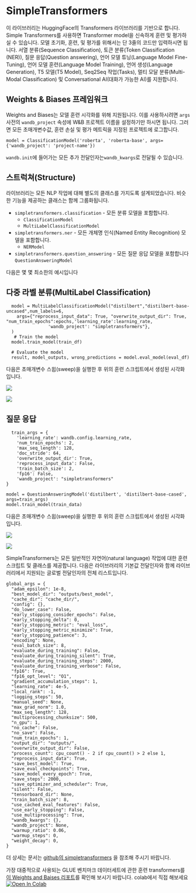 # SimpleTransformers

이 라이브러리는 HuggingFace의 Transformers 라이브러리를 기반으로 합니다. Simple Transformers를 사용하면 Transformer model을 신속하게 훈련 및 평가하실 수 있습니다. 모델 초기화, 훈련, 및 평가를 위해서는 단 3줄의 코드만 입력하시면 됩니다. 서열 분류\(Sequence Classification\), 토큰 분류\(Token Classification \(NER\)\), 질문 응답\(Question answering\), 언어 모델 튜닝\(Language Model Fine-Tuning\), 언어 모델 훈련\(Language Model Training\), 언어 생성\(Language Generation\), T5 모델\(T5 Model\), Seq2Seq 작업\(Tasks\), 멀티 모달 분류\(Multi-Modal Classification\) 및 Conversational AI\(대화가 가능한 AI\)를 지원합니다.

##  **Weights & Biases 프레임워크**

Weights and Biases는 모델 훈련 시각화를 위해 지원됩니다. 이를 사용하시려면 `args` 사전의 `wandb_project` 속성에 W&B 프로젝트 이름을 설정하기만 하시면 됩니다. 그러면 모든 초매개변수값, 훈련 손실 및 평가 메트릭을 지정된 프로젝트에 로그합니다.

```text
model = ClassificationModel('roberta', 'roberta-base', args={'wandb_project': 'project-name'})
```

`wandb.init`에 들어가는 모든 추가 전달인자는`wandb_kwargs`로 전달될 수 있습니다.

##  **스트럭쳐\(Structure\)**

라이브러리는 모든 NLP 작업에 대해 별도의 클래스를 가지도록 설계되었습니다. 비슷한 기능을 제공하는 클래스는 함께 그룹화됩니다.

* `simpletransformers.classification` - 모든 분류 모델을 포함합니다.
  * `ClassificationModel`
  * `MultiLabelClassificationModel`
* `simpletransformers.ner` - 모든 개체명 인식\(Named Entity Recognition\) 모델을 포함합니다.
  * `NERModel`
* `simpletransformers.question_answering` - 모든 질문 응답 모델을 포함합니다 `QuestionAnsweringModel`

다음은 몇 몇 최소한의 예시입니다

##  **다중 라벨 분류\(MultiLabel Classification\)**

```text
  model = MultiLabelClassificationModel("distilbert","distilbert-base-uncased",num_labels=6,
    args={"reprocess_input_data": True, "overwrite_output_dir": True, "num_train_epochs":epochs,'learning_rate':learning_rate,
                'wandb_project': "simpletransformers"},
  )
   # Train the model
  model.train_model(train_df)

  # Evaluate the model
  result, model_outputs, wrong_predictions = model.eval_model(eval_df)
```

다음은 초매개변수 스윕\(sweep\)을 실행한 후 위의 훈련 스크립트에서 생성된 시각화 입니다.

[![](https://camo.githubusercontent.com/3beab1ca06813523711ff7750cb592430b786834/68747470733a2f2f692e696d6775722e636f6d2f6f63784e676c642e706e67)](https://camo.githubusercontent.com/3beab1ca06813523711ff7750cb592430b786834/68747470733a2f2f692e696d6775722e636f6d2f6f63784e676c642e706e67)

[![](https://camo.githubusercontent.com/b864ca220ddd4228027743790ac30741d1f435ad/68747470733a2f2f692e696d6775722e636f6d2f5252423432374d2e706e67)](https://camo.githubusercontent.com/b864ca220ddd4228027743790ac30741d1f435ad/68747470733a2f2f692e696d6775722e636f6d2f5252423432374d2e706e67)

##  **질문 응답**

```text
  train_args = {
    'learning_rate': wandb.config.learning_rate,
    'num_train_epochs': 2,
    'max_seq_length': 128,
    'doc_stride': 64,
    'overwrite_output_dir': True,
    'reprocess_input_data': False,
    'train_batch_size': 2,
    'fp16': False,
    'wandb_project': "simpletransformers"
}

model = QuestionAnsweringModel('distilbert', 'distilbert-base-cased', args=train_args)
model.train_model(train_data)
```

다음은 초매개변수 스윕\(sweep\)을 실행한 후 위의 훈련 스크립트에서 생성된 시각화 입니다.

[![](https://camo.githubusercontent.com/1411cacec6226ebfa23c2e2dddc76ff5e41c136d/68747470733a2f2f692e696d6775722e636f6d2f7664636d7855532e706e67)](https://camo.githubusercontent.com/1411cacec6226ebfa23c2e2dddc76ff5e41c136d/68747470733a2f2f692e696d6775722e636f6d2f7664636d7855532e706e67)

[![](https://camo.githubusercontent.com/b8e12316520d4ad6d16449db2d13ab70e4d4a6e9/68747470733a2f2f692e696d6775722e636f6d2f395732775677732e706e67)](https://camo.githubusercontent.com/b8e12316520d4ad6d16449db2d13ab70e4d4a6e9/68747470733a2f2f692e696d6775722e636f6d2f395732775677732e706e67)

SimpleTransformers는 모든 일반적인 자연어\(natural language\) 작업에 대한 훈련 스크립트 및 클래스를 제공합니다. 다음은 라이브러리의 기본값 전달인자와 함께 라이브러리에서 지원되는 글로벌 전달인자의 전체 리스트입니다.

```text
global_args = {
  "adam_epsilon": 1e-8,
  "best_model_dir": "outputs/best_model",
  "cache_dir": "cache_dir/",
  "config": {},
  "do_lower_case": False,
  "early_stopping_consider_epochs": False,
  "early_stopping_delta": 0,
  "early_stopping_metric": "eval_loss",
  "early_stopping_metric_minimize": True,
  "early_stopping_patience": 3,
  "encoding": None,
  "eval_batch_size": 8,
  "evaluate_during_training": False,
  "evaluate_during_training_silent": True,
  "evaluate_during_training_steps": 2000,
  "evaluate_during_training_verbose": False,
  "fp16": True,
  "fp16_opt_level": "O1",
  "gradient_accumulation_steps": 1,
  "learning_rate": 4e-5,
  "local_rank": -1,
  "logging_steps": 50,
  "manual_seed": None,
  "max_grad_norm": 1.0,
  "max_seq_length": 128,
  "multiprocessing_chunksize": 500,
  "n_gpu": 1,
  "no_cache": False,
  "no_save": False,
  "num_train_epochs": 1,
  "output_dir": "outputs/",
  "overwrite_output_dir": False,
  "process_count": cpu_count() - 2 if cpu_count() > 2 else 1,
  "reprocess_input_data": True,
  "save_best_model": True,
  "save_eval_checkpoints": True,
  "save_model_every_epoch": True,
  "save_steps": 2000,
  "save_optimizer_and_scheduler": True,
  "silent": False,
  "tensorboard_dir": None,
  "train_batch_size": 8,
  "use_cached_eval_features": False,
  "use_early_stopping": False,
  "use_multiprocessing": True,
  "wandb_kwargs": {},
  "wandb_project": None,
  "warmup_ratio": 0.06,
  "warmup_steps": 0,
  "weight_decay": 0,
}
```

더 상세는 문서는 [github의 simpletransformers](https://github.com/ThilinaRajapakse/simpletransformers) 을 참조해 주시기 바랍니다.

가장 대중적으로 사용되는 GLUE 벤치마크 데이터세트에 관한 훈련 transformers를 [이 Weights and Baises 리포트](https://app.wandb.ai/cayush/simpletransformers/reports/Using-simpleTransformer-on-common-NLP-applications---Vmlldzo4Njk2NA)를 확인해 보시기 바랍니다. colab에서 직접 해보세요 [![Open In Colab](https://camo.githubusercontent.com/52feade06f2fecbf006889a904d221e6a730c194/68747470733a2f2f636f6c61622e72657365617263682e676f6f676c652e636f6d2f6173736574732f636f6c61622d62616467652e737667)](https://colab.research.google.com/drive/1oXROllqMqVvBFcPgTKJRboTq96uWuqSz?usp=sharing)

